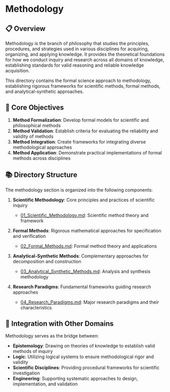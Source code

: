 # Methodology

## 📋 Overview

Methodology is the branch of philosophy that studies the principles, procedures, and strategies used in various disciplines for acquiring, organizing, and applying knowledge. It provides the theoretical foundations for how we conduct inquiry and research across all domains of knowledge, establishing standards for valid reasoning and reliable knowledge acquisition.

This directory contains the formal science approach to methodology, establishing rigorous frameworks for scientific methods, formal methods, and analytical-synthetic approaches.

## 🎯 Core Objectives

1. **Method Formalization**: Develop formal models for scientific and philosophical methods
2. **Method Validation**: Establish criteria for evaluating the reliability and validity of methods
3. **Method Integration**: Create frameworks for integrating diverse methodological approaches
4. **Method Application**: Demonstrate practical implementations of formal methods across disciplines

## 📚 Directory Structure

The methodology section is organized into the following components:

1. **Scientific Methodology**: Core principles and practices of scientific inquiry
   - [01_Scientific_Methodology.md](./01_Scientific_Methodology.md): Scientific method theory and framework

2. **Formal Methods**: Rigorous mathematical approaches for specification and verification
   - [02_Formal_Methods.md](./02_Formal_Methods.md): Formal method theory and applications

3. **Analytical-Synthetic Methods**: Complementary approaches for decomposition and construction
   - [03_Analytical_Synthetic_Methods.md](./03_Analytical_Synthetic_Methods.md): Analysis and synthesis methodology

4. **Research Paradigms**: Fundamental frameworks guiding research approaches
   - [04_Research_Paradigms.md](./04_Research_Paradigms.md): Major research paradigms and their characteristics

## 🔄 Integration with Other Domains

Methodology serves as the bridge between:

- **Epistemology**: Drawing on theories of knowledge to establish valid methods of inquiry
- **Logic**: Utilizing logical systems to ensure methodological rigor and validity
- **Scientific Disciplines**: Providing procedural frameworks for scientific investigation
- **Engineering**: Supporting systematic approaches to design, implementation, and validation
